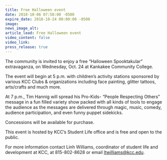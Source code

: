 ```yaml
---
title: Free Halloween event
date: 2018-10-06 07:58:00 -0500
expire_date: 2018-10-24 00:00:00 -0500
image:
news_image_alt:
article_lead: Free Halloween event
video_content: false
video_link:
press_release: true
---
```


The community is invited to enjoy a free “Halloween Spooktakular” extravaganza, on Wednesday, Oct. 24 at Kankakee Community College.

The event will begin at 5 p.m. with children’s activity stations sponsored by various KCC Clubs & organizations including face painting, glitter tattoos, arts/crafts and much more.

At 7 p.m., Tim Hannig will spread his Pro-Kids- “People Respecting Others” message in a fun filled variety show packed with all kinds of tools to engage the audience as the messages are delivered through magic, music, comedy, audience participation, and even funny puppet sidekicks.

Concessions will be available for purchase.

This event is hosted by KCC’s Student Life office and is free and open to the public.

For more information contact Linh Williams, coordinator of student life and development at KCC, at 815-802-8628 or email ltwilliams@kcc.edu.
